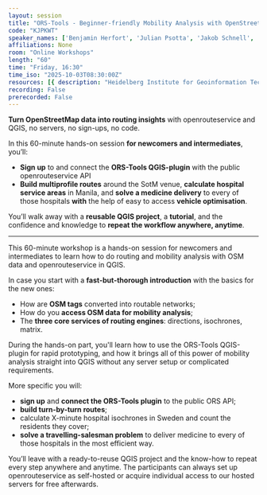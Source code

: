 ```yaml
---
layout: session
title: "ORS-Tools - Beginner-friendly Mobility Analysis with OpenStreetMap and openrouteservice in QGIS"
code: "KJPKWT"
speaker_names: ['Benjamin Herfort', 'Julian Psotta', 'Jakob Schnell', 'Till Frankenbach']
affiliations: None
room: "Online Workshops"
length: "60"
time: "Friday, 16:30"
time_iso: "2025-10-03T08:30:00Z"
resources: [{ description: "Heidelberg Institute for Geoinformation Technology (HeiGIT) Website", url: "https://heigit.org/" },{ description: "Openrouteservice Website", url: "https://openrouteservice.org/" },{ description: "HeiGIT Workshop Link", url: "https://workshops.heigit.org/orstools-workshop-qgis-uc2025/intro.html" },{ description: "University of Heidelberg, Faculty of Geoinformation Sciences", url: "https://www.geog.uni-heidelberg.de/gis/index_en.html" },{ description: "QGIS User Conference - OSM and ORS talk", url: "https://www.youtube.com/watch?v=F3DbLgXey8E&amp;list=PLi6mvse6ZEOx3REy1Dr0JFOWxVOxkqEY7&amp;index=8" }]
recording: False
prerecorded: False
---
```


**Turn OpenStreetMap data into routing insights** with openrouteservice and QGIS, no servers, no sign-ups, no code.

In this 60-minute hands-on session **for newcomers and intermediates**, you’ll:
- **Sign up** to and connect the **ORS-Tools QGIS-plugin** with the public openrouteservice API
- **Build multiprofile routes** around the SotM venue, **calculate hospital service areas** in Manila, and **solve a medicine delivery** to every of those hospitals **with** the help of easy to access **vehicle optimisation**.

You’ll walk away with a **reusable QGIS project**, a **tutorial**, and the confidence and knowledge to **repeat the workflow anywhere, anytime**.

<hr>

This 60-minute workshop is a hands-on session for newcomers and intermediates to learn how to do routing and mobility analysis with OSM data and openrouteservice in QGIS.

In case you  start with a **fast-but-thorough introduction** with the basics for the new ones: 
- How are **OSM tags** converted into routable networks; 
- How do you **access OSM data for mobility analysis**;
- The **three core services of routing engines**: directions, isochrones, matrix. 

During the hands-on part, you'll learn how to use the ORS-Tools QGIS-plugin for rapid prototyping, and how it brings all of this power of mobility analysis straight into QGIS without any server setup or complicated requirements.

More specific you will:

- **sign up** and **connect the ORS-Tools plugin** to the public ORS API;
- **build turn-by-turn routes**;
- calculate X-minute hospital isochrones in Sweden and count the residents they cover;
- **solve a travelling-salesman problem** to deliver medicine to every of those hospitals in the most efficient way.

You’ll leave with a ready-to-reuse QGIS project and the know-how to repeat every step anywhere and anytime. The participants can always set up openrouteservice as self-hosted or acquire individual access to our hosted servers for free afterwards.

